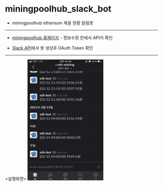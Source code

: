 # miningpoolhub_slack_bot

- miningpoolhub ethereum 채굴 현황 알림봇

-----------------------------------------------------------------

- [miningpoolhub 홈페이지](https://miningpoolhub.com/) - 정보수정 란에서 API키 확인

- [Slack API](https://api.slack.com)에서 봇 생성후 OAuth Token 확인

-----------------------------------------------------------------

<실행화면>
<img src="KakaoTalk_20210215_125449886.jpg" height="400" width="250"/>
